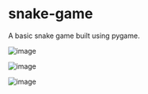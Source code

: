 # snake-game
A basic snake game built using pygame.


   

![image](https://user-images.githubusercontent.com/126648429/222087472-c3eea561-b9de-4f26-83ea-dfb571f7bc31.png)

![image](https://user-images.githubusercontent.com/126648429/222087842-ce45a392-834f-4c18-b413-2f2c2d517932.png)

![image](https://user-images.githubusercontent.com/126648429/222088083-684d0e23-3825-43c4-b4a4-7bfdd25054aa.png)
